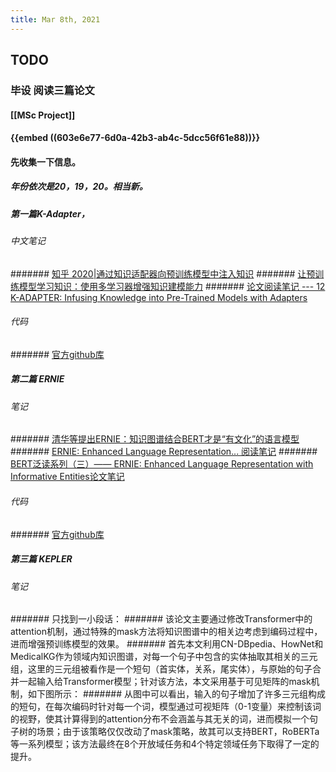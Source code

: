 ```yaml
---
title: Mar 8th, 2021
---
```


## TODO
### 毕设 阅读三篇论文
#### [[MSc Project]]
#### {{embed ((603e6e77-6d0a-42b3-ab4c-5dcc56f61e88))}}
#### 先收集一下信息。
##### 年份依次是20，19，20。相当新。
##### 第一篇K-Adapter，
###### 中文笔记
####### [知乎 2020|通过知识适配器向预训练模型中注入知识](https://zhuanlan.zhihu.com/p/106107747)
####### [让预训练模型学习知识：使用多学习器增强知识建模能力](https://www.linkresearcher.com/theses/90d6c22c-c30e-4689-b501-84d28c889df2)
####### [论文阅读笔记 --- 12 K-ADAPTER: Infusing Knowledge into Pre-Trained Models with Adapters](https://blog.csdn.net/smilesooo/article/details/105813705)
###### 代码
####### [官方github库](https://github.com/microsoft/k-adapter)
##### 第二篇 ERNIE
###### 笔记
####### [清华等提出ERNIE：知识图谱结合BERT才是“有文化”的语言模型](https://www.linkresearcher.com/theses/040314ac-e50f-4208-a302-75b2bb3d5d2a)
####### [ERNIE: Enhanced Language Representation... 阅读笔记](https://zhuanlan.zhihu.com/p/70276132)
####### [BERT泛读系列（三）—— ERNIE: Enhanced Language Representation with Informative Entities论文笔记](https://www.jianshu.com/p/5e12e6edbd59)
###### 代码
####### [官方github库](https://github.com/thunlp/ERNIE)
##### 第三篇 KEPLER
###### 笔记
####### 只找到一小段话：
####### 该论文主要通过修改Transformer中的attention机制，通过特殊的mask方法将知识图谱中的相关边考虑到编码过程中，进而增强预训练模型的效果。
####### 首先本文利用CN-DBpedia、HowNet和MedicalKG作为领域内知识图谱，对每一个句子中包含的实体抽取其相关的三元组，这里的三元组被看作是一个短句（首实体，关系，尾实体），与原始的句子合并一起输入给Transformer模型；针对该方法，本文采用基于可见矩阵的mask机制，如下图所示：
####### 从图中可以看出，输入的句子增加了许多三元组构成的短句，在每次编码时针对每一个词，模型通过可视矩阵（0-1变量）来控制该词的视野，使其计算得到的attention分布不会涵盖与其无关的词，进而模拟一个句子树的场景；由于该策略仅仅改动了mask策略，故其可以支持BERT，RoBERTa等一系列模型；该方法最终在8个开放域任务和4个特定领域任务下取得了一定的提升。
